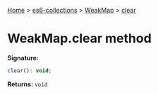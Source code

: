 [Home](./index) &gt; [es6-collections](es6-collections.md) &gt; [WeakMap](es6-collections.weakmap.md) &gt; [clear](es6-collections.weakmap.clear.md)

# WeakMap.clear method


**Signature:**
```javascript
clear(): void;
```
**Returns:** `void`


